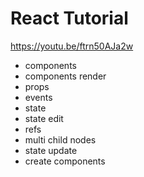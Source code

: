 # React Tutorial

https://youtu.be/ftrn50AJa2w

- components
- components render
- props
- events
- state
- state edit
- refs
- multi child nodes
- state update
- create components

